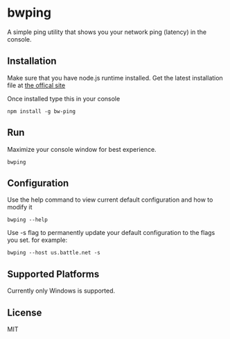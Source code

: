 # bwping

A simple ping utility that shows you your network ping (latency) in the console.

## Installation

Make sure that you have node.js runtime installed. Get the latest installation file at [the offical site](https://nodejs.org)

Once installed type this in your console

```npm install -g bw-ping```

## Run

Maximize your console window for best experience.

```bwping```


## Configuration

Use the help command to view current default configuration and how to modify it

```bwping --help```

Use -s flag to permanently update your default configuration to the flags you set. for example:

```bwping --host us.battle.net -s```

## Supported Platforms

Currently only Windows is supported. 

## License

MIT